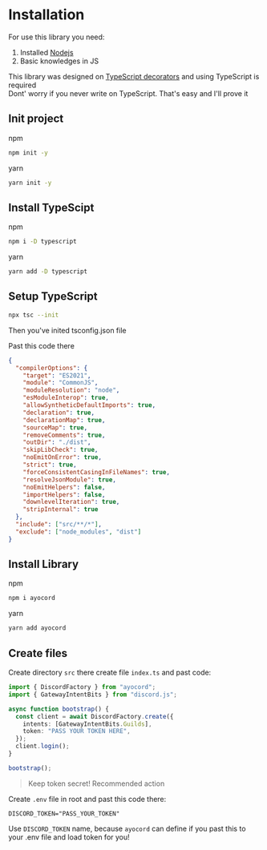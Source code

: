 # Installation

For use this library you need:

<ol>
  <li>Installed <a href="">Nodejs</a></li>
  <li>Basic knowledges in JS</li>
</ol>

This library was designed on <a href="https://www.typescriptlang.org/docs/handbook/decorators.html">TypeScript decorators</a> and using TypeScript is required <br>
Dont' worry if you never write on TypeScript. That's easy and I'll prove it

## Init project

npm

```bash
npm init -y
```

yarn

```bash
yarn init -y
```

## Install TypeScipt

npm

```bash
npm i -D typescript
```

yarn

```bash
yarn add -D typescript
```

## Setup TypeScript

```bash
npx tsc --init
```

Then you've inited tsconfig.json file <br>

Past this code there

```json
{
  "compilerOptions": {
    "target": "ES2021",
    "module": "CommonJS",
    "moduleResolution": "node",
    "esModuleInterop": true,
    "allowSyntheticDefaultImports": true,
    "declaration": true,
    "declarationMap": true,
    "sourceMap": true,
    "removeComments": true,
    "outDir": "./dist",
    "skipLibCheck": true,
    "noEmitOnError": true,
    "strict": true,
    "forceConsistentCasingInFileNames": true,
    "resolveJsonModule": true,
    "noEmitHelpers": false,
    "importHelpers": false,
    "downlevelIteration": true,
    "stripInternal": true
  },
  "include": ["src/**/*"],
  "exclude": ["node_modules", "dist"]
}
```

## Install Library

npm

```bash
npm i ayocord
```

yarn

```bash
yarn add ayocord
```

## Create files

Create directory `src` there create file `index.ts` and past code:

```ts
import { DiscordFactory } from "ayocord";
import { GatewayIntentBits } from "discord.js";

async function bootstrap() {
  const client = await DiscordFactory.create({
    intents: [GatewayIntentBits.Guilds],
    token: "PASS YOUR TOKEN HERE",
  });
  client.login();
}

bootstrap();
```

> Keep token secret!
> Recommended action

Create `.env` file in root and past this code there:

```
DISCORD_TOKEN="PASS_YOUR_TOKEN"
```

Use `DISCORD_TOKEN` name, because `ayocord` can define if you past this to your .env file and load token for you!

